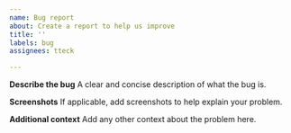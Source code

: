 ```yaml
---
name: Bug report
about: Create a report to help us improve
title: ''
labels: bug
assignees: tteck

---
```


**Describe the bug**
A clear and concise description of what the bug is.

**Screenshots**
If applicable, add screenshots to help explain your problem.

**Additional context**
Add any other context about the problem here.

